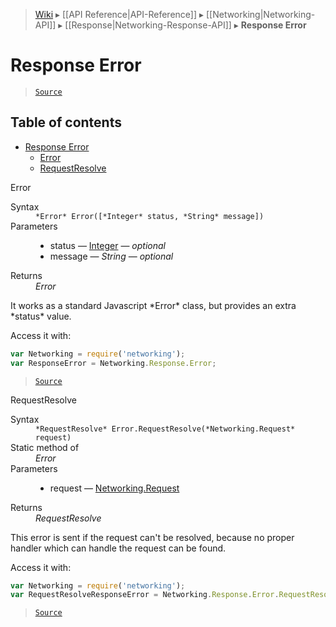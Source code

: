 > [Wiki](Home) ▸ [[API Reference|API-Reference]] ▸ [[Networking|Networking-API]] ▸ [[Response|Networking-Response-API]] ▸ **Response Error**

Response Error
==============

> [`Source`](/Neft-io/neft/blob/feb74662c4f7ee7aedc58bcb4488ea1b56f65be9/src/networking/response/error.litcoffee)

## Table of contents
* [Response Error](#response-error)
    * [Error](#error)
    * [RequestResolve](#requestresolve)

Error
<dl><dt>Syntax</dt><dd><code>&#x2A;Error&#x2A; Error([&#x2A;Integer&#x2A; status, &#x2A;String&#x2A; message])</code></dd><dt>Parameters</dt><dd><ul><li>status — <a href="/Neft-io/neft/wiki/Utils-API#isinteger">Integer</a> — <i>optional</i></li><li>message — <i>String</i> — <i>optional</i></li></ul></dd><dt>Returns</dt><dd><i>Error</i></dd></dl>
It works as a standard Javascript *Error* class, but provides an extra *status* value.

Access it with:
```javascript
var Networking = require('networking');
var ResponseError = Networking.Response.Error;
```

> [`Source`](/Neft-io/neft/blob/feb74662c4f7ee7aedc58bcb4488ea1b56f65be9/src/networking/response/error.litcoffee#error-errorinteger-status-string-message)

RequestResolve
<dl><dt>Syntax</dt><dd><code>&#x2A;RequestResolve&#x2A; Error.RequestResolve(&#x2A;Networking.Request&#x2A; request)</code></dd><dt>Static method of</dt><dd><i>Error</i></dd><dt>Parameters</dt><dd><ul><li>request — <a href="/Neft-io/neft/wiki/Networking-Request-API#class-request">Networking.Request</a></li></ul></dd><dt>Returns</dt><dd><i>RequestResolve</i></dd></dl>
This error is sent if the request can't be resolved,
because no proper handler which can handle the request can be found.

Access it with:
```javascript
var Networking = require('networking');
var RequestResolveResponseError = Networking.Response.Error.RequestResolve;
```

> [`Source`](/Neft-io/neft/blob/feb74662c4f7ee7aedc58bcb4488ea1b56f65be9/src/networking/response/error.litcoffee#requestresolve-errorrequestresolvenetworkingrequest-request)

